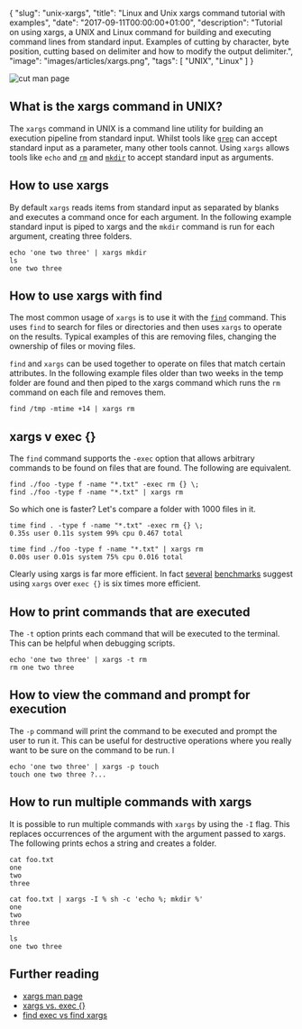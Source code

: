 {
  "slug": "unix-xargs",
  "title": "Linux and Unix xargs command tutorial with examples",
  "date": "2017-09-11T00:00:00+01:00",
  "description": "Tutorial on using xargs, a UNIX and Linux command for building and executing command lines from standard input. Examples of cutting by character, byte position, cutting based on delimiter and how to modify the output delimiter.",
  "image": "images/articles/xargs.png",
  "tags": [
    "UNIX",
    "Linux"
  ]
}

![cut man page](/images/articles/xargs.png)

## What is the xargs command in UNIX?

The `xargs` command in UNIX is a command line utility for building an execution pipeline from standard input. Whilst tools like [`grep`][1] can accept standard input as a parameter, many other tools cannot. Using `xargs` allows tools like `echo` and [`rm`][2] and [`mkdir`][3] to accept standard input as arguments. 

## How to use xargs 

By default `xargs` reads items from standard input as separated by blanks and executes a command once for each argument. In the following example standard input is piped to xargs and the `mkdir` command is run for each argument, creating three folders.

    echo 'one two three' | xargs mkdir
    ls
    one two three

## How to use xargs with find

The most common usage of `xargs` is to use it with the [`find`][4] command. This uses `find` to search for files or directories and then uses `xargs` to operate on the results. Typical examples of this are removing files, changing the ownership of files or moving files.

`find` and `xargs` can be used together to operate on files that match certain attributes. In the following example files older than two weeks in the temp folder are found and then piped to the xargs command which runs the `rm` command on each file and removes them. 

    find /tmp -mtime +14 | xargs rm

## xargs v exec {}

The `find` command supports the `-exec` option that allows arbitrary commands to be found on files that are found. The following are equivalent.

    find ./foo -type f -name "*.txt" -exec rm {} \; 
    find ./foo -type f -name "*.txt" | xargs rm

So which one is faster? Let's compare a folder with 1000 files in it.

    time find . -type f -name "*.txt" -exec rm {} \;
    0.35s user 0.11s system 99% cpu 0.467 total

    time find ./foo -type f -name "*.txt" | xargs rm
    0.00s user 0.01s system 75% cpu 0.016 total

Clearly using xargs is far more efficient. In fact [several][5] [benchmarks][6] suggest using `xargs` over `exec {}` is six times more efficient. 

## How to print commands that are executed

The `-t` option prints each command that will be executed to the terminal. This can be helpful when debugging scripts. 

    echo 'one two three' | xargs -t rm
    rm one two three

## How to view the command and prompt for execution

The `-p` command will print the command to be executed and prompt the user to run it. This can be useful for destructive operations where you really want to be sure on the command to be run.
l

    echo 'one two three' | xargs -p touch
    touch one two three ?...

## How to run multiple commands with xargs

It is possible to run multiple commands with `xargs` by using the `-I` flag. This replaces occurrences of the argument with the argument passed to xargs. The following prints echos a string and creates a folder. 

    cat foo.txt
    one
    two
    three

    cat foo.txt | xargs -I % sh -c 'echo %; mkdir %'
    one 
    two
    three

    ls 
    one two three

## Further reading

* [xargs man page][7]
* [xargs vs. exec {}][5]
* [find exec vs find xargs][6]  

[1]: https://shapeshed.com/unix-grep/
[2]: https://shapeshed.com/unix-rm/
[3]: https://shapeshed.com/unix-mkdir/
[4]: https://shapeshed.com/unix-find/
[5]: https://danielmiessler.com/blog/linux-xargs-vs-exec/
[6]: https://www.everythingcli.org/find-exec-vs-find-xargs/
[7]: http://man7.org/linux/man-pages/man1/xargs.1.html
